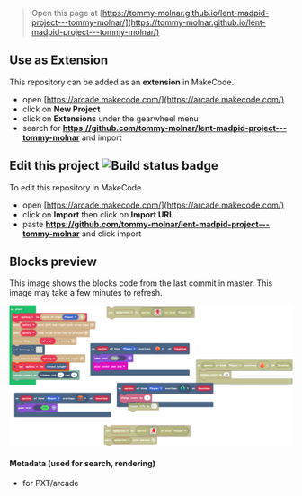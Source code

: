  


> Open this page at [https://tommy-molnar.github.io/lent-madpid-project---tommy-molnar/](https://tommy-molnar.github.io/lent-madpid-project---tommy-molnar/)

## Use as Extension

This repository can be added as an **extension** in MakeCode.

* open [https://arcade.makecode.com/](https://arcade.makecode.com/)
* click on **New Project**
* click on **Extensions** under the gearwheel menu
* search for **https://github.com/tommy-molnar/lent-madpid-project---tommy-molnar** and import

## Edit this project ![Build status badge](https://github.com/tommy-molnar/lent-madpid-project---tommy-molnar/workflows/MakeCode/badge.svg)

To edit this repository in MakeCode.

* open [https://arcade.makecode.com/](https://arcade.makecode.com/)
* click on **Import** then click on **Import URL**
* paste **https://github.com/tommy-molnar/lent-madpid-project---tommy-molnar** and click import

## Blocks preview

This image shows the blocks code from the last commit in master.
This image may take a few minutes to refresh.

![A rendered view of the blocks](https://github.com/tommy-molnar/lent-madpid-project---tommy-molnar/raw/master/.github/makecode/blocks.png)

#### Metadata (used for search, rendering)

* for PXT/arcade
<script src="https://makecode.com/gh-pages-embed.js"></script><script>makeCodeRender("{{ site.makecode.home_url }}", "{{ site.github.owner_name }}/{{ site.github.repository_name }}");</script>
